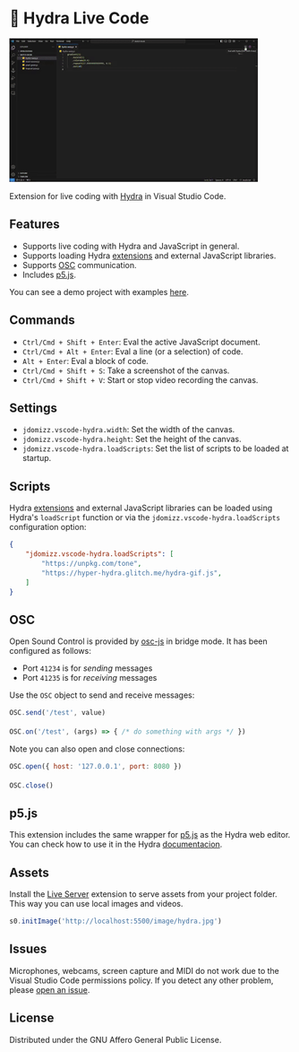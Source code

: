 # 🧩 Hydra Live Code

![demo](./media/demo.gif)

Extension for live coding with [Hydra](https://hydra.ojack.xyz/) in Visual Studio Code. 

## Features

- Supports live coding with Hydra and JavaScript in general.
- Supports loading Hydra [extensions](https://github.com/hydra-synth/hydra-extensions) and external JavaScript libraries.
- Supports [OSC](https://opensoundcontrol.stanford.edu/) communication.
- Includes [p5.js](https://p5js.org).

You can see a demo project with examples [here](https://github.com/jdomizz/vscode-hydra/tree/main/demo).

## Commands

- `Ctrl/Cmd + Shift + Enter`: Eval the active JavaScript document.
- `Ctrl/Cmd + Alt + Enter`: Eval a line (or a selection) of code.
- `Alt + Enter`: Eval a block of code.
- `Ctrl/Cmd + Shift + S`: Take a screenshot of the canvas.
- `Ctrl/Cmd + Shift + V`: Start or stop video recording the canvas.

## Settings

* `jdomizz.vscode-hydra.width`: Set the width of the canvas.
* `jdomizz.vscode-hydra.height`: Set the height of the canvas.
* `jdomizz.vscode-hydra.loadScripts`: Set the list of scripts to be loaded at startup.

## Scripts

Hydra [extensions](https://github.com/hydra-synth/hydra-extensions) and external JavaScript libraries can be loaded using Hydra's `loadScript` function or via the `jdomizz.vscode-hydra.loadScripts` configuration option:

```json
{
    "jdomizz.vscode-hydra.loadScripts": [
        "https://unpkg.com/tone",
        "https://hyper-hydra.glitch.me/hydra-gif.js",
    ]
}
```

## OSC

Open Sound Control is provided by [osc-js](https://adzialocha.github.io/osc-js/) in bridge mode. It has been configured as follows:

- Port `41234` is for _sending_ messages
- Port `41235` is for _receiving_ messages

Use the `OSC` object to send and receive messages:

```js
OSC.send('/test', value)

OSC.on('/test', (args) => { /* do something with args */ })
```

Note you can also open and close connections:

```js
OSC.open({ host: '127.0.0.1', port: 8080 })

OSC.close()
```

## p5.js

This extension includes the same wrapper for [p5.js](https://p5js.org) as the Hydra web editor. You can check how to use it in the Hydra [documentacion](https://hydra.ojack.xyz/docs/docs/learning/extending-hydra/extending-hydra/#p5js).

## Assets

Install the [Live Server](https://marketplace.visualstudio.com/items?itemName=ritwickdey.LiveServer) extension to serve assets from your project folder. This way you can use local images and videos.

```js
s0.initImage('http://localhost:5500/image/hydra.jpg')
```

## Issues

Microphones, webcams, screen capture and MIDI do not work due to the Visual Studio Code permissions policy.
If you detect any other problem, please [open an issue](https://github.com/jdomizz/vscode-hydra/issues).

## License

Distributed under the GNU Affero General Public License.

